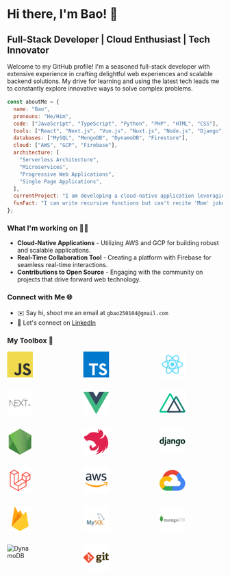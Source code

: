 
# Hi there, I'm Bao! 👋

## Full-Stack Developer | Cloud Enthusiast | Tech Innovator

Welcome to my GitHub profile! I'm a seasoned full-stack developer with extensive experience in crafting delightful web experiences and scalable backend solutions. 
My drive for learning and using the latest tech leads me to constantly explore innovative ways to solve complex problems.

```javascript
const aboutMe = {
  name: "Bao",
  pronouns: "He/Him",
  code: ["JavaScript", "TypeScript", "Python", "PHP", "HTML", "CSS"],
  tools: ["React", "Next.js", "Vue.js", "Nuxt.js", "Node.js", "Django", "Laravel", "Git"],
  databases: ["MySQL", "MongoDB", "DynamoDB", "Firestore"],
  cloud: ["AWS", "GCP", "Firebase"],
  architecture: [
    "Serverless Architecture",
    "Microservices",
    "Progressive Web Applications",
    "Single Page Applications",
  ],
  currentProject: "I am developing a cloud-native application leveraging the power of serverless technologies.",
  funFact: "I can write recursive functions but can't recite 'Mom' jokes recursively."
};
```

### What I'm working on 👨‍💻

- **Cloud-Native Applications** - Utilizing AWS and GCP for building robust and scalable applications.
- **Real-Time Collaboration Tool** - Creating a platform with Firebase for seamless real-time interactions.
- **Contributions to Open Source** - Engaging with the community on projects that drive forward web technology.


### Connect with Me 🌐

- ✉️ Say hi, shoot me an email at `gbao250104@gmail.com`
- 👔 Let's connect on [LinkedIn](https://www.linkedin.com/in/gbao-dev/)

### My Toolbox 🧰
<div style="display:grid; gap: 30px; margin: auto; grid-template-columns: repeat(3, 1fr);">
  <img align="left" alt="JavaScript" width="60px" src="https://raw.githubusercontent.com/github/explore/main/topics/javascript/javascript.png" />
  <img align="left" alt="TypeScript" width="60px" src="https://raw.githubusercontent.com/github/explore/main/topics/typescript/typescript.png" />
  <img align="left" alt="React" width="60px" src="https://raw.githubusercontent.com/github/explore/main/topics/react/react.png" />
  <img align="left" alt="Next.js" width="60px" src="https://raw.githubusercontent.com/github/explore/main/topics/nextjs/nextjs.png" />
  <img align="left" alt="Vue.js" width="60px" src="https://raw.githubusercontent.com/github/explore/main/topics/vue/vue.png" />
  <img align="left" alt="Nuxt.js" width="60px" src="https://raw.githubusercontent.com/github/explore/main/topics/nuxt/nuxt.png" />
  <img align="left" alt="Node.js" width="60px" src="https://raw.githubusercontent.com/github/explore/main/topics/nodejs/nodejs.png" />
  <img align="left" alt="Nest.js" width="60px" src="https://raw.githubusercontent.com/github/explore/main/topics/nestjs/nestjs.png" />
  <img align="left" alt="Django" width="60px" src="https://raw.githubusercontent.com/github/explore/main/topics/django/django.png" />
  <img align="left" alt="Laravel" width="60px" src="https://raw.githubusercontent.com/github/explore/main/topics/laravel/laravel.png" />
  <img align="left" alt="AWS" width="60px" src="https://raw.githubusercontent.com/github/explore/main/topics/aws/aws.png" />
  <img align="left" alt="GCP" width="60px" src="https://raw.githubusercontent.com/github/explore/main/topics/google-cloud/google-cloud.png" />
  <img align="left" alt="Firebase" width="60px" src="https://raw.githubusercontent.com/github/explore/main/topics/firebase/firebase.png" />
  <img align="left" alt="MySQL" width="60px" src="https://raw.githubusercontent.com/github/explore/main/topics/mysql/mysql.png" />
  <img align="left" alt="MongoDB" width="60px" src="https://raw.githubusercontent.com/github/explore/main/topics/mongodb/mongodb.png" />
  <img align="left" alt="DynamoDB" width="60px" src="https://cdn.iconscout.com/icon/free/png-256/amazon-dynamodb-1869449-1583149.png" />
  <img align="left" alt="Git" width="60px" src="https://raw.githubusercontent.com/github/explore/main/topics/git/git.png" />
</div>
<br />
<br />
